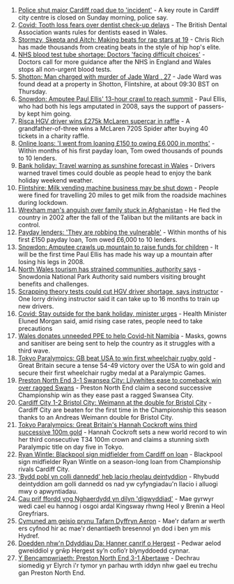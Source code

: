 1. [Police shut major Cardiff road due to 'incident'](https://www.bbc.co.uk/news/uk-wales-58374949?at_medium=RSS&at_campaign=KARANGA) - A key route in Cardiff city centre is closed on Sunday morning, police say.
2. [Covid: Tooth loss fears over dentist check-up delays](https://www.bbc.co.uk/news/uk-wales-58144671?at_medium=RSS&at_campaign=KARANGA) - The British Dental Association wants rules for dentists eased in Wales.
3. [Stormzy, Skepta and Aitch: Making beats for rap stars at 19](https://www.bbc.co.uk/news/uk-wales-58355499?at_medium=RSS&at_campaign=KARANGA) - Chris Rich has made thousands from creating beats in the style of hip hop's elite.
4. [NHS blood test tube shortage: Doctors 'facing difficult choices'](https://www.bbc.co.uk/news/health-58374553?at_medium=RSS&at_campaign=KARANGA) - Doctors call for more guidance after the NHS in England and Wales stops all non-urgent blood tests.
5. [Shotton: Man charged with murder of Jade Ward , 27](https://www.bbc.co.uk/news/uk-wales-58371557?at_medium=RSS&at_campaign=KARANGA) - Jade Ward was found dead at a property in Shotton, Flintshire, at about 09:30 BST on Thursday.
6. [Snowdon: Amputee Paul Ellis' 13-hour crawl to reach summit](https://www.bbc.co.uk/news/uk-wales-58371553?at_medium=RSS&at_campaign=KARANGA) - Paul Ellis, who had both his legs amputated in 2008, says the support of passers-by kept him going.
7. [Risca HGV driver wins £275k McLaren supercar in raffle](https://www.bbc.co.uk/news/uk-wales-58371549?at_medium=RSS&at_campaign=KARANGA) - A grandfather-of-three wins a McLaren 720S Spider after buying 40 tickets in a charity raffle.
8. [Online loans: 'I went from loaning £150 to owing £6,000 in months'](https://www.bbc.co.uk/news/uk-wales-58341915?at_medium=RSS&at_campaign=KARANGA) - Within months of his first payday loan, Tom owed thousands of pounds to 10 lenders.
9. [Bank holiday: Travel warning as sunshine forecast in Wales](https://www.bbc.co.uk/news/uk-wales-58359415?at_medium=RSS&at_campaign=KARANGA) - Drivers warned travel times could double as people head to enjoy the bank holiday weekend weather.
10. [Flintshire: Milk vending machine business may be shut down](https://www.bbc.co.uk/news/uk-wales-58363053?at_medium=RSS&at_campaign=KARANGA) - People were fined for travelling 20 miles to get milk from the roadside machines during lockdown.
11. [Wrexham man's anguish over family stuck in Afghanistan](https://www.bbc.co.uk/news/uk-wales-58367506?at_medium=RSS&at_campaign=KARANGA) - He fled the country in 2002 after the fall of the Taliban but the militants are back in control.
12. [Payday lenders: 'They are robbing the vulnerable'](https://www.bbc.co.uk/news/uk-wales-58361988?at_medium=RSS&at_campaign=KARANGA) - Within months of his first £150 payday loan, Tom owed £6,000 to 10 lenders.
13. [Snowdon: Amputee crawls up mountain to raise funds for children](https://www.bbc.co.uk/news/uk-wales-58359428?at_medium=RSS&at_campaign=KARANGA) - It will be the first time Paul Ellis has made his way up a mountain after losing his legs in 2008.
14. [North Wales tourism has strained communities, authority says](https://www.bbc.co.uk/news/uk-wales-58351077?at_medium=RSS&at_campaign=KARANGA) - Snowdonia National Park Authority said numbers visiting brought benefits and challenges.
15. [Scrapping theory tests could cut HGV driver shortage, says instructor](https://www.bbc.co.uk/news/uk-wales-58348870?at_medium=RSS&at_campaign=KARANGA) - One lorry driving instructor said it can take up to 16 months to train up new drivers.
16. [Covid: Stay outside for the bank holiday, minister urges](https://www.bbc.co.uk/news/uk-wales-58354655?at_medium=RSS&at_campaign=KARANGA) - Health Minister Eluned Morgan said, amid rising case rates, people need to take precautions
17. [Wales donates unneeded PPE to help Covid-hit Namibia](https://www.bbc.co.uk/news/uk-wales-58341479?at_medium=RSS&at_campaign=KARANGA) - Masks, gowns and sanitiser are being sent to help the country as it struggles with a third wave.
18. [Tokyo Paralympics: GB beat USA to win first wheelchair rugby gold](https://www.bbc.co.uk/sport/disability-sport/58374295?at_medium=RSS&at_campaign=KARANGA) - Great Britain secure a tense 54-49 victory over the USA to win gold and secure their first wheelchair rugby medal at a Paralympic Games.
19. [Preston North End 3-1 Swansea City: Lilywhites ease to comeback win over ragged Swans](https://www.bbc.co.uk/sport/football/58289220?at_medium=RSS&at_campaign=KARANGA) - Preston North End claim a second successive Championship win as they ease past a ragged Swansea City.
20. [Cardiff City 1-2 Bristol City: Weimann at the double for Bristol City](https://www.bbc.co.uk/sport/football/58289214?at_medium=RSS&at_campaign=KARANGA) - Cardiff City are beaten for the first time in the Championship this season thanks to an Andreas Weimann double for Bristol City.
21. [Tokyo Paralympics: Great Britain's Hannah Cockroft wins third successive 100m gold](https://www.bbc.co.uk/sport/disability-sport/58372936?at_medium=RSS&at_campaign=KARANGA) - Hannah Cockroft sets a new world record to win her third consecutive T34 100m crown and claims a stunning sixth Paralympic title on day five in Tokyo.
22. [Ryan Wintle: Blackpool sign midfielder from Cardiff on loan](https://www.bbc.co.uk/sport/football/58372288?at_medium=RSS&at_campaign=KARANGA) - Blackpool sign midfielder Ryan Wintle on a season-long loan from Championship rivals Cardiff City.
23. ['Bydd pobl yn colli dannedd' heb lacio rheolau deintyddion](https://www.bbc.co.uk/newyddion/58358879?at_medium=RSS&at_campaign=KARANGA) - Rhybudd deintyddion am golli dannedd os nad yw cyfyngiadau'n llacio i alluogi mwy o apwyntiadau.
24. [Cau prif ffordd yng Nghaerdydd yn dilyn 'digwyddiad'](https://www.bbc.co.uk/newyddion/58375313?at_medium=RSS&at_campaign=KARANGA) - Mae gyrwyr wedi cael eu hannog i osgoi ardal Kingsway rhwng Heol y Brenin a Heol Greyfriars.
25. [Cymuned am geisio prynu Tafarn Dyffryn Aeron](https://www.bbc.co.uk/newyddion/58342639?at_medium=RSS&at_campaign=KARANGA) - Mae'r dafarn ar werth ers cyfnod hir ac mae'r denantiaeth bresennol yn dod i ben ym mis Hydref.
26. [Doedden nhw'n Ddyddiau Da: Hanner canrif o Hergest](https://www.bbc.co.uk/newyddion/58357416?at_medium=RSS&at_campaign=KARANGA) - Pedwar aelod gwreiddiol y grŵp Hergest sy’n cofio’r blynyddoedd cynnar.
27. [Y Bencampwriaeth: Preston North End 3-1 Abertawe](https://www.bbc.co.uk/newyddion/58370391?at_medium=RSS&at_campaign=KARANGA) - Dechrau siomedig yr Elyrch i'r tymor yn parhau wrth iddyn nhw gael eu trechu gan Preston North End.
